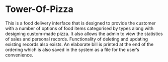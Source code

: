 # Tower-Of-Pizza
This is a food delivery interface that is designed to provide the customer with a number of options of food items categorised by types along with designing custom-made pizza. It also allows the admin to view the statistics of sales and personal records. Functionality of deleting and updating existing records also exists. An elaborate bill is printed at the end of the ordering which is also saved in the system as a file for the user’s convenience.

